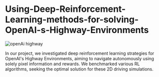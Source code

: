 # Using-Deep-Reinforcement-Learning-methods-for-solving-OpenAI-s-Highway-Environments
![openAi highway](https://raw.githubusercontent.com/eleurent/highway-env/gh-media/docs/media/highway_fast_dqn.gif)

In our project, we investigated deep reinforcement learning strategies for OpenAI's Highway Environments, aiming to navigate autonomously using solely pixel information and rewards. We benchmarked various RL algorithms, seeking the optimal solution for these 2D driving simulations.
